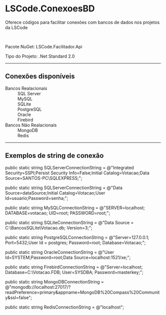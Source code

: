 # LSCode.ConexoesBD
 Oferece códigos para facilitar conexões com bancos de dados nos projetos da LSCode

<br>

<p>Pacote NuGet: LSCode.Facilitador.Api</p>
<p>Tipo do Projeto: .Net Standard 2.0</p>

<hr>

<h2>Conexões disponíveis</h2>
<dl>
  <dt>Bancos Realacionais</dt>
  <dd>SQL Server</dd>
  <dd>MySQL</dd>
  <dd>SQLite</dd>
  <dd>PostgreSQL</dd>
  <dd>Oracle</dd>
  <dd>Firebird</dd>
  <dt>Bancos Não Realacionais</dt>
  <dd>MongoDB</dd>
  <dd>Redis</dd>
</dl>

<hr>

<h2>Exemplos de string de conexão</h2>

<p>public static string SQLServerConnectionString = @"Integrated Security=SSPI;Persist Security Info=False;Initial Catalog=Votacao;Data Source=SANTOS-PC\SQLEXPRESS;";</p>

<p>public static string SQLServerConnectionString = @"Data Source=dataSource;Initial Catalog=Votacao;User Id=usuario;Password=senha;";</p>

<p>public static string MySQLConnectionString = @"SERVER=localhost; DATABASE=votacao; UID=root; PASSWORD=root;";</p>

<p>public static string SQLiteConnectionString = @"Data Source = C:\BancosSQLite\Votacao.db; Version=3;";</p>

<p>public static string PostgreSQLConnectionString = @"Server=127.0.0.1; Port=5432;User Id = postgres; Password=root; Database=Votacao;";</p>

<p>public static string OracleConnectionString = @"User Id=SYSTEM;Password=root;Data Source=localhost:1521/xe;";</p>

<p>public static string FirebirdConnectionString = @"Server=localhost; Database=C:\Votacao.FDB; User=SYSDBA; Password=masterkey;";</p>

<p>public static string MongoDBConnectionString = @"mongodb://localhost:27017/?readPreference=primary&appname=MongoDB%20Compass%20Community&ssl=false";</p>

<p>public static string RedisConnectionString = @"localhost";</p>
